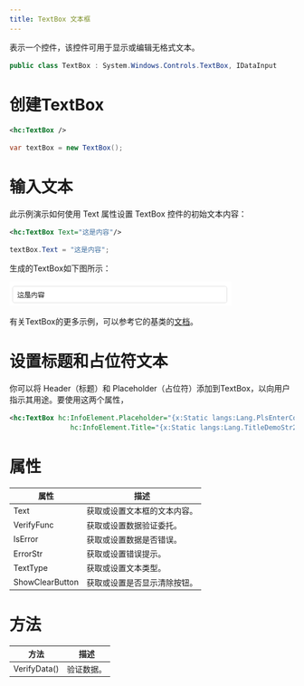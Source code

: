 ```yaml
---
title: TextBox 文本框
---
```


表示一个控件，该控件可用于显示或编辑无格式文本。

``` CS
public class TextBox : System.Windows.Controls.TextBox, IDataInput
```

# 创建TextBox

``` XML
<hc:TextBox />
```

``` CS
var textBox = new TextBox();
```

# 输入文本

此示例演示如何使用 Text 属性设置 TextBox 控件的初始文本内容：

``` XML
<hc:TextBox Text="这是内容"/>
```

``` CS
textBox.Text = "这是内容";
```

生成的TextBox如下图所示：

![TextBox](https://raw.githubusercontent.com/HandyOrg/HandyOrgResource/master/HandyControl/Doc/extend_controls/TextBox_1.png)


有关TextBox的更多示例，可以参考它的基类的[文档](https://docs.microsoft.com/zh-cn/dotnet/api/system.windows.controls.textbox?view=netframework-4.8)。


# 设置标题和占位符文本

你可以将 Header（标题）和 Placeholder（占位符）添加到TextBox，以向用户指示其用途。要使用这两个属性，

``` XML
<hc:TextBox hc:InfoElement.Placeholder="{x:Static langs:Lang.PlsEnterContent}"
               hc:InfoElement.Title="{x:Static langs:Lang.TitleDemoStr2}"
```

# 属性

| 属性             |   描述             |
| ---------------- | ------------------ |
| Text      |  	获取或设置文本框的文本内容。 |
| VerifyFunc        | 获取或设置数据验证委托。           |
| IsError           | 获取或设置数据是否错误。           |
| ErrorStr    | 获取或设置错误提示。           |
| TextType | 获取或设置文本类型。       |
| ShowClearButton | 获取或设置是否显示清除按钮。       |

# 方法

| 方法             |  描述              |
| ---------------- | ------------------ |
| VerifyData()      | 验证数据。 |

